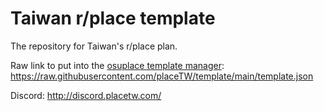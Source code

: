 # Taiwan r/place template

The repository for Taiwan's r/place plan.

Raw link to put into the [osuplace template manager](https://github.com/osuplace/templateManager): https://raw.githubusercontent.com/placeTW/template/main/template.json

Discord: http://discord.placetw.com/
